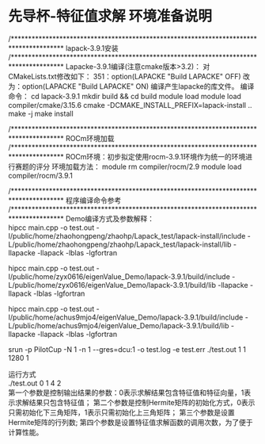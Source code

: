 # 先导杯-特征值求解 环境准备说明
/***************************************************************************************
										lapack-3.9.1安装
/***************************************************************************************
Lapacke-3.9.1编译(注意cmake版本>3.2)：
对CMakeLists.txt修改如下：
351：option(LAPACKE "Build LAPACKE" OFF) 改为：option(LAPACKE "Build LAPACKE" ON) 
编译产生lapacke的库文件。
编译命令：
cd lapack-3.9.1
mkdir build && cd build
module load module load compiler/cmake/3.15.6
cmake -DCMAKE_INSTALL_PREFIX=lapack-install ..
make -j
make install

/***************************************************************************************
										ROCm环境加载
/***************************************************************************************
ROCm环境：初步拟定使用rocm-3.9.1环境作为统一的环境进行赛题的评分
环境加载方法：
module rm compiler/rocm/2.9
module load compiler/rocm/3.9.1

/***************************************************************************************
										程序编译命令参考
/***************************************************************************************
Demo编译方式及参数解释：   
hipcc main.cpp  -o test.out  -I/public/home/zhaohongpeng/zhaohp/Lapack_test/lapack-install/include -L/public/home/zhaohongpeng/zhaohp/Lapack_test/lapack-install/lib  -llapacke -llapack -lblas -lgfortran  

hipcc main.cpp -o test.out  -I/public/home/zyx0616/eigenValue_Demo/lapack-3.9.1/build/include -L/public/home/zyx0616/eigenValue_Demo/lapack-3.9.1/build/lib  -llapacke -llapack -lblas -lgfortran  


hipcc main.cpp -o test.out  -I/public/home/achus9mjo4/eigenValue_Demo/lapack-3.9.1/build/include -L/public/home/achus9mjo4/eigenValue_Demo/lapack-3.9.1/build/lib  -llapacke -llapack -lblas -lgfortran  

srun -p PilotCup -N 1 -n 1 --gres=dcu:1 -o test.log -e test.err ./test.out 1 1 1280 1

运行方式   
./test.out 0 1 4 2   
第一个参数是控制输出结果的参数：0表示求解结果包含特征值和特征向量，1表示求解结果只包含特征值；
第二个参数是控制Hermite矩阵的初始化方式，0表示只需初始化下三角矩阵，1表示只需初始化上三角矩阵；
第三个参数是设置Hermite矩阵的行列数;
第四个参数是设置特征值求解函数的调用次数，为了便于计算性能。
